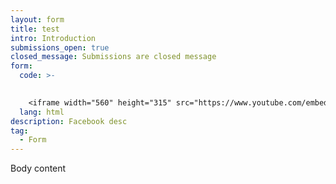 ```yaml
---
layout: form
title: test
intro: Introduction
submissions_open: true
closed_message: Submissions are closed message
form:
  code: >-
    

    <iframe width="560" height="315" src="https://www.youtube.com/embed/aWRgNYwCXuw" title="YouTube video player" frameborder="0" allow="accelerometer; autoplay; clipboard-write; encrypted-media; gyroscope; picture-in-picture" allowfullscreen></iframe>
  lang: html
description: Facebook desc
tag:
  - Form
---
```

Body content